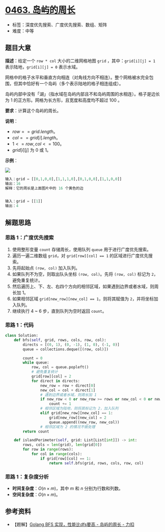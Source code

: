 # [0463. 岛屿的周长](https://leetcode.cn/problems/island-perimeter/)

- 标签：深度优先搜索、广度优先搜索、数组、矩阵
- 难度：中等

## 题目大意

**描述**：给定一个 `row * col` 大小的二维网格地图 `grid` ，其中：`grid[i][j] = 1` 表示陆地，`grid[i][j] = 0` 表示水域。

网格中的格子水平和垂直方向相连（对角线方向不相连）。整个网格被水完全包围，但其中恰好有一个岛屿（多个表示陆地的格子相连组成）。

岛屿内部中没有「湖」（指水域在岛屿内部且不和岛屿周围的水相连）。格子是边长为 1 的正方形。网格为长方形，且宽度和高度均不超过 100 。

**要求**：计算这个岛屿的周长。

**说明**：

- $row == grid.length$。
- $col == grid[i].length$。
- $1 <= row, col <= 100$。
- $grid[i][j]$ 为 $0$ 或 $1$。

**示例**：

![](https://assets.leetcode-cn.com/aliyun-lc-upload/uploads/2018/10/12/island.png)

```python
输入：grid = [[0,1,0,0],[1,1,1,0],[0,1,0,0],[1,1,0,0]]
输出：16
解释：它的周长是上面图片中的 16 个黄色的边


输入：grid = [[1]]
输出：4
```

## 解题思路

### 思路 1：广度优先搜索

1. 使用整形变量 `count` 存储周长，使用队列 `queue` 用于进行广度优先搜索。
2. 遍历一遍二维数组 `grid`，对 `grid[row][col] == 1` 的区域进行广度优先搜索。
3. 先将起始点 `(row, col)` 加入队列。
4. 如果队列不为空，则取出队头坐标 `(row, col)`。先将 `(row, col)` 标记为 `2`，避免重复统计。
5. 然后遍历上、下、左、右四个方向的相邻区域，如果遇到边界或者水域，则周长加 1。
6. 如果相邻区域 `grid[new_row][new_col] == 1`，则将其赋值为 `2`，并将坐标加入队列。
7. 继续执行 4 ~ 6 步，直到队列为空时返回 `count`。

### 思路 1：代码

```python
class Solution:
    def bfs(self, grid, rows, cols, row, col):
        directs = [(0, 1), (0, -1), (1, 0), (-1, 0)]
        queue = collections.deque([(row, col)])

        count = 0
        while queue:
            row, col = queue.popleft()
            # 避免重复统计
            grid[row][col] = 2
            for direct in directs:
                new_row = row + direct[0]
                new_col = col + direct[1]
                # 遇到边界或者水域，则周长加 1
                if new_row < 0 or new_row >= rows or new_col < 0 or new_col >= cols or grid[new_row][new_col] == 0:
                    count += 1
                # 相邻区域为陆地，则将其标记为 2，加入队列
                elif grid[new_row][new_col] == 1:
                    grid[new_row][new_col] = 2
                    queue.append((new_row, new_col))
                # 相邻区域为 2 的情况不做处理
        return count

    def islandPerimeter(self, grid: List[List[int]]) -> int:
        rows, cols = len(grid), len(grid[0])
        for row in range(rows):
            for col in range(cols):
                if grid[row][col] == 1:
                    return self.bfs(grid, rows, cols, row, col)
```

### 思路 1：复杂度分析

- **时间复杂度**：$O(n \times m)$，其中 $m$ 和 $n$ 分别为行数和列数。
- **空间复杂度**：$O(n \times m)$。

## 参考资料

- 【题解】[Golang BFS 实现，性能比dfs要高 - 岛屿的周长 - 力扣](https://leetcode.cn/problems/island-perimeter/solution/golang-bfs-shi-xian-xing-neng-bi-dfsyao-nln2g/) 
